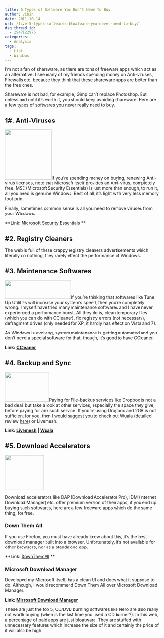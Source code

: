 ```yaml
---
title: 5 Types of Software You Don’t Need To Buy
author: vibin
date: 2011-10-14
url: /five-5-types-softwares-bloatware-you-never-need-to-buy/
dsq_thread_id:
  - 2947122976
categories:
  - Analysis
tags:
  - List
  - Windows
---
```

I’m not a fan of shareware, as there are tons of freeware apps which act as an alternative. I see many of my friends spending money on Anti-viruses, Firewalls etc. because they think that these shareware apps are better than the free ones.

Shareware is not bad, for example, Gimp can’t replace Photoshop. But unless and until it’s worth it, you should keep avoiding shareware. Here are a few types of softwares you never really need to buy.

## 1#. Anti-Viruses

[<img class="size-full wp-image-46642 alignright" title="Microsoft-Security-Essentials-282x300" src="http://cdn.devilsworkshop.org/files/2011/10/Microsoft-Security-Essentials-282x300.jpg" alt="" width="152" height="162" />][1]If you’re spending money on buying, renewing Anti-virus licenses, note that Microsoft itself provides an Anti-virus, completely free. MSE (Microsoft Security Essentials) is just more than enough, to run it, all you need is genuine Windows. Best of all, it’s light with very less memory foot print.

Finally, sometimes common sense is all you need to remove viruses from your Windows.

**Link: <a href="http://www.microsoft.com/en-us/security_essentials/default.aspx" onclick="_gaq.push(['_trackEvent', 'outbound-article', 'http://www.microsoft.com/en-us/security_essentials/default.aspx', 'Microsoft Security Essentials']);" >Microsoft Security Essentials</a> **

## #2. Registry Cleaners

The web is full of these crappy registry cleaners advertisements which literally do nothing, they rarely effect the performance of Windows.

## #3. Maintenance Softwares

[<img class="alignright size-full wp-image-46639" title="CCleanerLogo" src="http://cdn.devilsworkshop.org/files/2011/10/CCleanerLogo.jpg" alt="" width="216" height="60" />][2]If you’re thinking that softwares like Tune Up Utilities will increase your system’s speed, then you’re completely wrong. I myself have tried many maintenance softwares and I have never experienced a performance boost. All they do is, clean temporary files (which you can do with CCleaner), fix registry errors (not necessary), defragment drives (only needed for XP, it hardly has effect on Vista and 7).

As Windows is evolving, system maintenance is getting automated and you don’t need a special software for that, though, it’s good to have CCleaner.

**Link: <a href="http://www.piriform.com/CCLEANER" onclick="_gaq.push(['_trackEvent', 'outbound-article', 'http://www.piriform.com/CCLEANER', 'CCleaner ']);" >CCleaner </a>**

## #4. Backup and Sync

[<img class="alignright size-full wp-image-46640" title="wuala-logo" src="http://cdn.devilsworkshop.org/files/2011/10/wuala-logo1.png" alt="" width="144" height="96" />][3]Paying for File-backup services like Dropbox is not a bad deal, but take a look at other services, especially the space they give, before paying for any such service. If you’re using Dropbox and 2GB is not sufficient for you, then I would suggest you to check out Wuala (detailed review <a href="http://devilsworkshop.org/wuala-alternative-dropbox/" target="_blank">here</a>) or Livemesh.

**Link: <a href="http://explore.live.com/windows-live-mesh" onclick="_gaq.push(['_trackEvent', 'outbound-article', 'http://explore.live.com/windows-live-mesh', 'Livemesh']);" >Livemesh</a> | <a href="http://www.wuala.com/" onclick="_gaq.push(['_trackEvent', 'outbound-article', 'http://www.wuala.com/', 'Wuala']);" >Wuala</a>**

## #5. Download Accelerators

[<img class="alignright size-full wp-image-46637" title="DownThemAll" src="http://cdn.devilsworkshop.org/files/2011/10/DownThemAll-firefox-extension-logo.jpg" alt="" width="126" height="115" />][4]

Download accelerators like DAP (Download Accelerator Pro), IDM (Internet Download Manager) etc. offer premium version of their apps, if you end up buying such softwares, here are a few freeware apps which do the same thing, for free.

### Down Them All

If you use Firefox, you must have already knew about this, it’s the best download manager built into a browser. Unfortunately, it’s not available for other browsers, nor as a standalone app.

**Link: <a href="https://addons.mozilla.org/en-US/firefox/addon/downthemall/" onclick="_gaq.push(['_trackEvent', 'outbound-article', 'https://addons.mozilla.org/en-US/firefox/addon/downthemall/', 'DownThemAll']);" >DownThemAll</a> **

### Microsoft Download Manager

Developed my Microsoft itself, has a clean UI and does what it suppose to do. Although, I would recommend Down Them All over Microsoft Download Manager.

**Link: <a href="http://www.microsoft.com/download/en/details.aspx?id=26214" onclick="_gaq.push(['_trackEvent', 'outbound-article', 'http://www.microsoft.com/download/en/details.aspx?id=26214', 'Microsoft Download Manager']);" >Microsoft Download Manager</a>**

These are just the top 5, CD/DVD burning softwares like Nero are also really not worth buying (when is the last time you used a CD burner?). In this web, a percentage of paid apps are just bloatware. They are stuffed with unnecessary features which increase the size of it and certainly the price of it will also be high.

 [1]: http://cdn.devilsworkshop.org/files/2011/10/Microsoft-Security-Essentials-282x300.jpg
 [2]: http://cdn.devilsworkshop.org/files/2011/10/CCleanerLogo.jpg
 [3]: http://cdn.devilsworkshop.org/files/2011/10/wuala-logo1.png
 [4]: http://cdn.devilsworkshop.org/files/2011/10/DownThemAll-firefox-extension-logo.jpg
